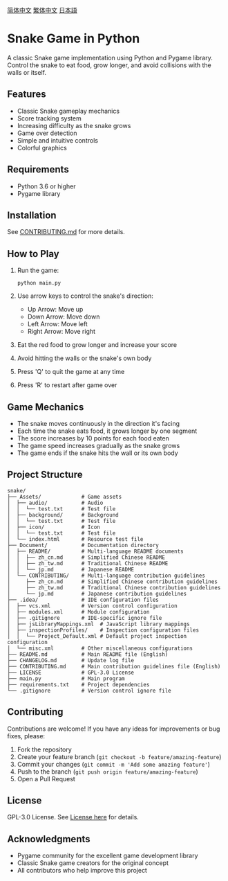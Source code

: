 [简体中文](./Document/README/zh_cn.md)
[繁体中文](./Document/README/zh_tw.md)
[日本語](./Document/README/jp.md)

# Snake Game in Python

A classic Snake game implementation using Python and Pygame library. Control the snake to eat food, grow longer, and avoid collisions with the walls or itself.

## Features

- Classic Snake gameplay mechanics
- Score tracking system
- Increasing difficulty as the snake grows
- Game over detection
- Simple and intuitive controls
- Colorful graphics

## Requirements

- Python 3.6 or higher
- Pygame library

## Installation

See [CONTRIBUTING.md](./CONTRIBUTING.md) for more details.

## How to Play

1. Run the game:
   ```
   python main.py
   ```

2. Use arrow keys to control the snake's direction:
   - Up Arrow: Move up
   - Down Arrow: Move down
   - Left Arrow: Move left
   - Right Arrow: Move right

3. Eat the red food to grow longer and increase your score
4. Avoid hitting the walls or the snake's own body
5. Press 'Q' to quit the game at any time
6. Press 'R' to restart after game over

## Game Mechanics

- The snake moves continuously in the direction it's facing
- Each time the snake eats food, it grows longer by one segment
- The score increases by 10 points for each food eaten
- The game speed increases gradually as the snake grows
- The game ends if the snake hits the wall or its own body

## Project Structure

```
snake/
├── Assets/             # Game assets
│  ├── audio/           # Audio
│  │  └── test.txt      # Test file
│  ├── background/      # Background
│  │  └── test.txt      # Test file
│  ├── icon/            # Icon
│  │  └── test.txt      # Test file
│  └── index.html       # Resource test file
├── Document/           # Documentation directory
│  ├── README/          # Multi-language README documents
│  │  ├── zh_cn.md      # Simplified Chinese README
│  │  ├── zh_tw.md      # Traditional Chinese README
│  │  └── jp.md         # Japanese README
│  └── CONTRIBUTING/    # Multi-language contribution guidelines
│     ├── zh_cn.md      # Simplified Chinese contribution guidelines
│     ├── zh_tw.md      # Traditional Chinese contribution guidelines
│     └── jp.md         # Japanese contribution guidelines
├── .idea/              # IDE configuration files
│  ├── vcs.xml          # Version control configuration
│  ├── modules.xml      # Module configuration
│  ├── .gitignore       # IDE-specific ignore file
│  ├── jsLibraryMappings.xml  # JavaScript library mappings
│  ├── inspectionProfiles/    # Inspection configuration files
│  │  └── Project_Default.xml # Default project inspection configuration
│  └── misc.xml         # Other miscellaneous configurations
├── README.md           # Main README file (English)
├── CHANGELOG.md        # Update log file
├── CONTRIBUTING.md     # Main contribution guidelines file (English)
├── LICENSE             # GPL-3.0 License
├── main.py             # Main program
├── requirements.txt    # Project dependencies
└── .gitignore          # Version control ignore file
```

## Contributing

Contributions are welcome! If you have any ideas for improvements or bug fixes, please:

1. Fork the repository
2. Create your feature branch (`git checkout -b feature/amazing-feature`)
3. Commit your changes (`git commit -m 'Add some amazing feature'`)
4. Push to the branch (`git push origin feature/amazing-feature`)
5. Open a Pull Request

## License

GPL-3.0 License. See [License here](./LICENSE) for details.

## Acknowledgments

- Pygame community for the excellent game development library
- Classic Snake game creators for the original concept
- All contributors who help improve this project